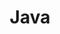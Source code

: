 ---
layout: category
type: category
title: Java
slug: java
sidebar: true
order: 1
tags: [Basic,class,Study]
description: >
    Java
---